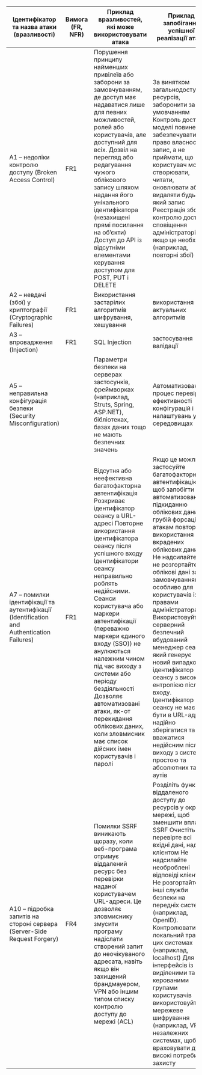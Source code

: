 | Ідентифікатор та назва атаки (вразливості) | Вимога (FR, NFR) | Приклад вразливостей, які може використовувати атака | Приклад запобігання успішної реалізації атаки |
| --- | --- | --- | --- |
| A1 – недоліки контролю доступу (Broken Access Control) | FR1 | Порушення принципу найменших привілеїв або заборони за замовчуванням, де доступ має надаватися лише для певних можливостей, ролей або користувачів, але доступний для всіх. Дозвіл на перегляд або редагування чужого облікового запису шляхом надання його унікального ідентифікатора (незахищені прямі посилання на об’єкти) Доступ до API із відсутніми елементами керування доступом для POST, PUT і DELETE | За винятком загальнодоступних ресурсів, заборонити за умовчанням Контроль доступу моделі повинен забезпечувати право власності на запис, а не приймати, що користувач може створювати, читати, оновлювати або видаляти будь-який запис Реєстрація збоїв контролю доступу, сповіщення адміністраторів, якщо це необхідно (наприклад, повторні збої) | 
| A2 – невдачі (збої) у криптографії (Cryptographic Failures) | FR1 | Використання застарiлих алгоритмiв шифрування, хешування | використання актуальних алгоритмiв |
| A3 – впровадження (Injection) | FR1 | SQL Injection | застосування валiдацiї |
| A5 – неправильна конфігурація безпеки (Security Misconfiguration) | | Параметри безпеки на серверах застосунків, фреймворках (наприклад, Struts, Spring, ASP.NET), бібліотеках, базах даних тощо не мають безпечних значень | Автоматизований процес перевірки ефективності конфігурацій і налаштувань у всіх середовищах |
| A7 – помилки ідентифікації та аутентифікації (Identification and Authentication Failures) | FR1 | Відсутня або неефективна багатофакторна автентифікація Розкриває ідентифікатор сеансу в URL-адресі Повторне використання ідентифікатора сеансу після успішного входу Ідентифікатори сеансу неправильно роблять недійсними. Сеанси користувача або маркери автентифікації (переважно маркери єдиного входу (SSO)) не анулюються належним чином під час виходу з системи або періоду бездіяльності Дозволяє автоматизовані атаки, як-от перекидання облікових даних, коли зловмисник має список дійсних імен користувачів і паролі | Якщо це можливо, застосуйте багатофакторну автентифікацію, щоб запобігти автоматизованому підкиданню облікових даних, грубій форсації та атакам повторного використання вкрадених облікових даних Не надсилайте та не розгортайте облікові дані за замовчуванням, особливо для користувачів із правами адміністратора. Використовуйте серверний безпечний вбудований менеджер сеансів, який генерує новий випадковий ідентифікатор сеансу з високою ентропією після входу. Ідентифікатор сеансу не має бути в URL-адресі, надійно зберігатися та вважатися недійсним після виходу з системи, простою та абсолютних тайм-аутів | 
| A10 – підробка запитів на стороні сервера (Server-Side Request Forgery) | FR4 | Помилки SSRF виникають щоразу, коли веб-програма отримує віддалений ресурс без перевірки наданої користувачем URL-адреси. Це дозволяє зловмиснику змусити програму надіслати створений запит до неочікуваного адресата, навіть якщо він захищений брандмауером, VPN або іншим типом списку контролю доступу до мережі (ACL) | Розділіть функції віддаленого доступу до ресурсів у окремі мережі, щоб зменшити вплив SSRF Очистіть і перевірте всі вхідні дані, надані клієнтом Не надсилайте необроблені відповіді клієнтам Не розгортайте інші служби безпеки на передніх системах (наприклад, OpenID). Контролювати локальний трафік у цих системах (наприклад, localhost) Для інтерфейсів із виділеними та керованими групами користувачів використовуйте мережеве шифрування (наприклад, VPN) у незалежних системах, щоб враховувати дуже високі потреби захисту | 
